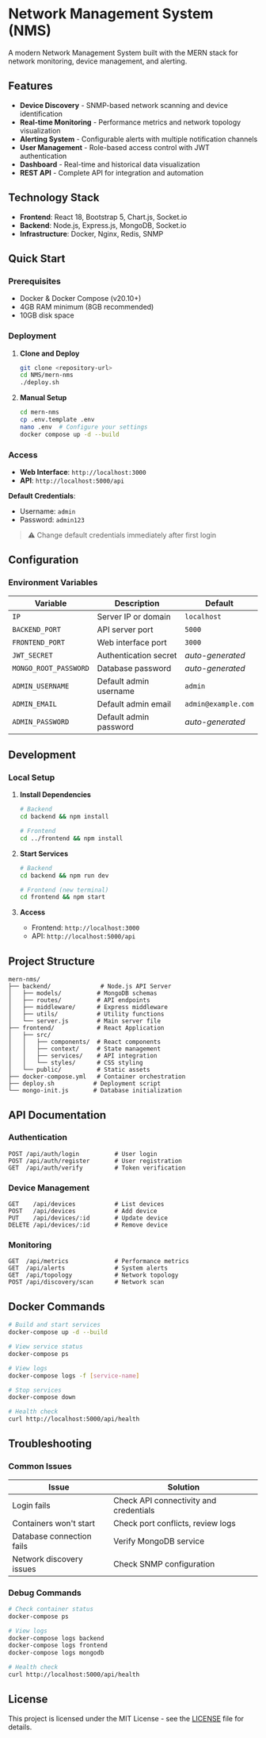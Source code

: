 # Network Management System (NMS)

A modern Network Management System built with the MERN stack for network monitoring, device management, and alerting.

## Features

- **Device Discovery** - SNMP-based network scanning and device identification
- **Real-time Monitoring** - Performance metrics and network topology visualization
- **Alerting System** - Configurable alerts with multiple notification channels
- **User Management** - Role-based access control with JWT authentication
- **Dashboard** - Real-time and historical data visualization
- **REST API** - Complete API for integration and automation

## Technology Stack

- **Frontend**: React 18, Bootstrap 5, Chart.js, Socket.io
- **Backend**: Node.js, Express.js, MongoDB, Socket.io
- **Infrastructure**: Docker, Nginx, Redis, SNMP

## Quick Start

### Prerequisites
- Docker & Docker Compose (v20.10+)
- 4GB RAM minimum (8GB recommended)
- 10GB disk space

### Deployment

1. **Clone and Deploy**
   ```bash
   git clone <repository-url>
   cd NMS/mern-nms
   ./deploy.sh
   ```

2. **Manual Setup**
   ```bash
   cd mern-nms
   cp .env.template .env
   nano .env  # Configure your settings
   docker compose up -d --build
   ```

### Access
- **Web Interface**: `http://localhost:3000`
- **API**: `http://localhost:5000/api`

**Default Credentials**:
- Username: `admin`
- Password: `admin123`

> ⚠️ Change default credentials immediately after first login

## Configuration

### Environment Variables

| Variable | Description | Default |
|----------|-------------|---------|
| `IP` | Server IP or domain | `localhost` |
| `BACKEND_PORT` | API server port | `5000` |
| `FRONTEND_PORT` | Web interface port | `3000` |
| `JWT_SECRET` | Authentication secret | *auto-generated* |
| `MONGO_ROOT_PASSWORD` | Database password | *auto-generated* |
| `ADMIN_USERNAME` | Default admin username | `admin` |
| `ADMIN_EMAIL` | Default admin email | `admin@example.com` |
| `ADMIN_PASSWORD` | Default admin password | *auto-generated* |

## Development

### Local Setup

1. **Install Dependencies**
   ```bash
   # Backend
   cd backend && npm install
   
   # Frontend
   cd ../frontend && npm install
   ```

2. **Start Services**
   ```bash
   # Backend
   cd backend && npm run dev
   
   # Frontend (new terminal)
   cd frontend && npm start
   ```

3. **Access**
   - Frontend: `http://localhost:3000`
   - API: `http://localhost:5000/api`

## Project Structure

```
mern-nms/
├── backend/              # Node.js API Server
│   ├── models/          # MongoDB schemas
│   ├── routes/          # API endpoints
│   ├── middleware/      # Express middleware
│   ├── utils/           # Utility functions
│   └── server.js        # Main server file
├── frontend/            # React Application
│   ├── src/
│   │   ├── components/  # React components
│   │   ├── context/     # State management
│   │   ├── services/    # API integration
│   │   └── styles/      # CSS styling
│   └── public/          # Static assets
├── docker-compose.yml   # Container orchestration
├── deploy.sh           # Deployment script
└── mongo-init.js       # Database initialization
```

## API Documentation

### Authentication
```http
POST /api/auth/login          # User login
POST /api/auth/register       # User registration
GET  /api/auth/verify         # Token verification
```

### Device Management
```http
GET    /api/devices           # List devices
POST   /api/devices           # Add device
PUT    /api/devices/:id       # Update device
DELETE /api/devices/:id       # Remove device
```

### Monitoring
```http
GET  /api/metrics             # Performance metrics
GET  /api/alerts              # System alerts
GET  /api/topology            # Network topology
POST /api/discovery/scan      # Network scan
```

## Docker Commands

```bash
# Build and start services
docker-compose up -d --build

# View service status
docker-compose ps

# View logs
docker-compose logs -f [service-name]

# Stop services
docker-compose down

# Health check
curl http://localhost:5000/api/health
```

## Troubleshooting

### Common Issues

| Issue | Solution |
|-------|----------|
| Login fails | Check API connectivity and credentials |
| Containers won't start | Check port conflicts, review logs |
| Database connection fails | Verify MongoDB service |
| Network discovery issues | Check SNMP configuration |

### Debug Commands
```bash
# Check container status
docker-compose ps

# View logs
docker-compose logs backend
docker-compose logs frontend
docker-compose logs mongodb

# Health check
curl http://localhost:5000/api/health
```

## License

This project is licensed under the MIT License - see the [LICENSE](LICENSE) file for details.